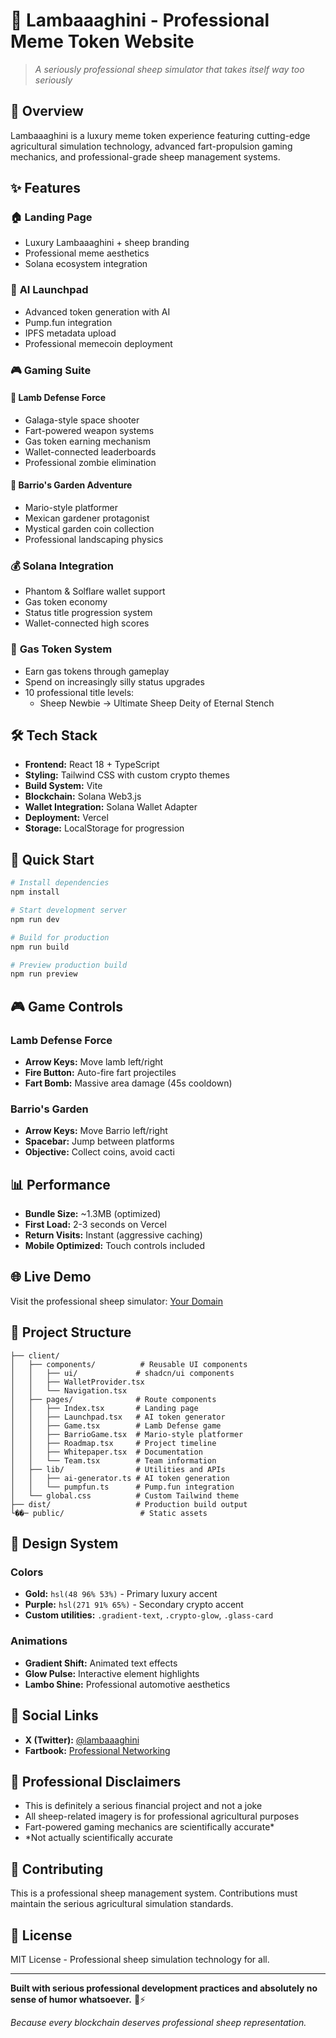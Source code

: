 # 🐑 Lambaaaghini - Professional Meme Token Website

> _A seriously professional sheep simulator that takes itself way too seriously_

## 🎯 Overview

Lambaaaghini is a luxury meme token experience featuring cutting-edge agricultural simulation technology, advanced fart-propulsion gaming mechanics, and professional-grade sheep management systems.

## ✨ Features

### 🏠 **Landing Page**

- Luxury Lambaaaghini + sheep branding
- Professional meme aesthetics
- Solana ecosystem integration

### 🚀 **AI Launchpad**

- Advanced token generation with AI
- Pump.fun integration
- IPFS metadata upload
- Professional memecoin deployment

### 🎮 **Gaming Suite**

#### 🐑 **Lamb Defense Force**

- Galaga-style space shooter
- Fart-powered weapon systems
- Gas token earning mechanism
- Wallet-connected leaderboards
- Professional zombie elimination

#### 🌿 **Barrio's Garden Adventure**

- Mario-style platformer
- Mexican gardener protagonist
- Mystical garden coin collection
- Professional landscaping physics

### 💰 **Solana Integration**

- Phantom & Solflare wallet support
- Gas token economy
- Status title progression system
- Wallet-connected high scores

### 💨 **Gas Token System**

- Earn gas tokens through gameplay
- Spend on increasingly silly status upgrades
- 10 professional title levels:
  - Sheep Newbie → Ultimate Sheep Deity of Eternal Stench

## 🛠️ Tech Stack

- **Frontend:** React 18 + TypeScript
- **Styling:** Tailwind CSS with custom crypto themes
- **Build System:** Vite
- **Blockchain:** Solana Web3.js
- **Wallet Integration:** Solana Wallet Adapter
- **Deployment:** Vercel
- **Storage:** LocalStorage for progression

## 🚀 Quick Start

```bash
# Install dependencies
npm install

# Start development server
npm run dev

# Build for production
npm run build

# Preview production build
npm run preview
```

## 🎮 Game Controls

### Lamb Defense Force

- **Arrow Keys:** Move lamb left/right
- **Fire Button:** Auto-fire fart projectiles
- **Fart Bomb:** Massive area damage (45s cooldown)

### Barrio's Garden

- **Arrow Keys:** Move Barrio left/right
- **Spacebar:** Jump between platforms
- **Objective:** Collect coins, avoid cacti

## 📊 Performance

- **Bundle Size:** ~1.3MB (optimized)
- **First Load:** 2-3 seconds on Vercel
- **Return Visits:** Instant (aggressive caching)
- **Mobile Optimized:** Touch controls included

## 🌐 Live Demo

Visit the professional sheep simulator: [Your Domain](https://yourdomain.com)

## 📁 Project Structure

```
├── client/
│   ├── components/          # Reusable UI components
│   │   ├── ui/             # shadcn/ui components
│   │   ├── WalletProvider.tsx
│   │   └── Navigation.tsx
│   ├── pages/              # Route components
│   │   ├── Index.tsx       # Landing page
│   │   ├── Launchpad.tsx   # AI token generator
│   │   ├── Game.tsx        # Lamb Defense game
│   │   ├── BarrioGame.tsx  # Mario-style platformer
│   │   ├── Roadmap.tsx     # Project timeline
│   │   ├── Whitepaper.tsx  # Documentation
│   │   └── Team.tsx        # Team information
│   ├── lib/                # Utilities and APIs
│   │   ├── ai-generator.ts # AI token generation
│   │   └── pumpfun.ts      # Pump.fun integration
│   └── global.css          # Custom Tailwind theme
├── dist/                   # Production build output
└��─ public/                 # Static assets
```

## 🎨 Design System

### Colors

- **Gold:** `hsl(48 96% 53%)` - Primary luxury accent
- **Purple:** `hsl(271 91% 65%)` - Secondary crypto accent
- **Custom utilities:** `.gradient-text`, `.crypto-glow`, `.glass-card`

### Animations

- **Gradient Shift:** Animated text effects
- **Glow Pulse:** Interactive element highlights
- **Lambo Shine:** Professional automotive aesthetics

## 🔗 Social Links

- **X (Twitter):** [@lambaaaghini](https://x.com/lambaaaghini?s=21)
- **Fartbook:** [Professional Networking](https://www.fartbook.us/profile/2jvWaa0H0UYVzJfEBqHcKiHEbFr2)

## 📜 Professional Disclaimers

- This is definitely a serious financial project and not a joke
- All sheep-related imagery is for professional agricultural purposes
- Fart-powered gaming mechanics are scientifically accurate\*
- \*Not actually scientifically accurate

## 🤝 Contributing

This is a professional sheep management system. Contributions must maintain the serious agricultural simulation standards.

## 📄 License

MIT License - Professional sheep simulation technology for all.

---

**Built with serious professional development practices and absolutely no sense of humor whatsoever.** 🐑⚡

_Because every blockchain deserves professional sheep representation._
